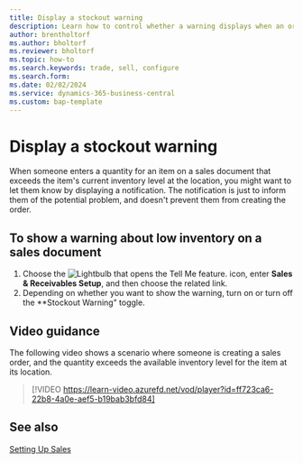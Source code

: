 ```yaml
---
title: Display a stockout warning
description: Learn how to control whether a warning displays when an order quantity exceeds inventory levels for an item.
author: brentholtorf
ms.author: bholtorf
ms.reviewer: bholtorf
ms.topic: how-to
ms.search.keywords: trade, sell, configure
ms.search.form:
ms.date: 02/02/2024
ms.service: dynamics-365-business-central
ms.custom: bap-template
---
```


# Display a stockout warning

When someone enters a quantity for an item on a sales document that exceeds the item's current inventory level at the location, you might want to let them know by displaying a notification. The notification is just to inform them of the potential problem, and doesn't prevent them from creating the order.

## To show a warning about low inventory on a sales document

1. Choose the ![Lightbulb that opens the Tell Me feature.](media/ui-search/search_small.png "Tell me what you want to do") icon, enter **Sales & Receivables Setup**, and then choose the related link.
1. Depending on whether you want to show the warning, turn on or turn off the **Stockout Warning" toggle.

## Video guidance

The following video shows a scenario where someone is creating a sales order, and the quantity exceeds the available inventory level for the item at its location.

> [!VIDEO https://learn-video.azurefd.net/vod/player?id=ff723ca6-22b8-4a0e-aef5-b19bab3bfd84]

## See also

[Setting Up Sales](sales-setup-sales.md)
